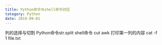 ```yaml
---
title: Python命令与shell命令对应
tategory: Python
date: 2019-09-01
---
```










列的选择与切割
Python命令str.split
shell命令 cut awk
打印第一列的内容
cat -f 1 file.txt